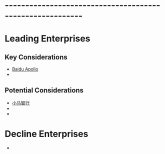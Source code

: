 # ---------------------------------------------------------
# Leading Enterprises
## Key Considerations
* [Baidu Apollo](https://www.apollo.auto/aboutus)<br>
* []()<br>
## Potential Considerations
* [小马智行](https://www.pony.ai/)<br>
* []()<br>
* []()<br>
# Decline Enterprises
* []()<br>

